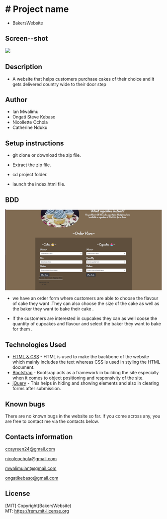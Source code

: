 # # Project name
-  BakersWebsite

## Screen--shot
 <img src="images/BakersWebsite.png" height="px" width="750x">

## Description
- A website that helps customers purchase cakes of their choice and it gets delivered country wide to their door step



## Author
- Ian Mwalimu
- Ongati Steve Kebaso
- Nicollette Ochola
- Catherine Nduku

## Setup instructions 
 - git clone or download the zip file.

 - Extract the zip file.

 - cd project folder.

 - launch the index.html file.


## BDD
<img src ="images/menu.png">

 -  we have an order form where customers are able to choose the flavour of cake they want .They can also choose the size of the cake as well as the baker they want to bake their cake .

  - If the customers are interested in cupcakes they can  as well coose the quantity of cupcakes and flavour and select the baker they want to bake for them .
## Technologies Used

- [HTML & CSS](https://www.w3schools.com/html/html_css.asp) - HTML is used to make the backbone of the website which mainly includes the text whereas CSS is used in styling the HTML document.
- [Bootstrap](https://getbootstrap.com/) - Bootsrap acts as a framework in building the site especially when it comes to object positioning and responsivity of the site.
- [jQuery](https://jquery.com/) - This helps in hiding and showing elements and also in clearing forms after submission.

## Known bugs
There are no known bugs in the website so far. If you come across any, you are free to contact me via the contacts below.
## Contacts information
ccayreen24@gmail.com

nicoleochola@gmail.com

mwalimuiant@gmail.com

ongatikebaso@gmail.com

## License
[MIT] Copyright(BakersWebsite)<br>
MT:  https://rem.mit-license.org<br>

